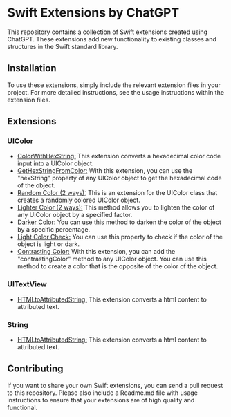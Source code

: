 # Swift Extensions by ChatGPT

This repository contains a collection of Swift extensions created using ChatGPT. These extensions add new functionality to existing classes and structures in the Swift standard library.

## Installation

To use these extensions, simply include the relevant extension files in your project. For more detailed instructions, see the usage instructions within the extension files.

## Extensions

### UIColor

- [ColorWithHexString:](https://github.com/sametkoyuncu/swift-extensions-by-chatGPT/tree/main/UIColor/ColorWithHexString) This extension converts a hexadecimal color code input into a UIColor object.
- [GetHexStringFromColor:](https://github.com/sametkoyuncu/swift-extensions-by-chatGPT/tree/main/UIColor/GetHexString) With this extension, you can use the "hexString" property of any UIColor object to get the hexadecimal code of the object.
- [Random Color (2 ways):](https://github.com/sametkoyuncu/swift-extensions-by-chatGPT/tree/main/UIColor/RandomColor) This is an extension for the UIColor class that creates a randomly colored UIColor object.
- [Lighter Color (2 ways):](https://github.com/sametkoyuncu/swift-extensions-by-chatGPT/tree/main/UIColor/LighterColor) This method allows you to lighten the color of any UIColor object by a specified factor.
- [Darker Color:](https://github.com/sametkoyuncu/swift-extensions-by-chatGPT/tree/main/UIColor/DarkerColor) You can use this method to darken the color of the object by a specific percentage.
- [Light Color Check:](https://github.com/sametkoyuncu/swift-extensions-by-chatGPT/tree/main/UIColor/IsLightColor) You can use this property to check if the color of the object is light or dark.
- [Contrasting Color:](https://github.com/sametkoyuncu/swift-extensions-by-chatGPT/tree/main/UIColor/ContrastingColor) With this extension, you can add the "contrastingColor" method to any UIColor object. You can use this method to create a color that is the opposite of the color of the object.

### UITextView

- [HTMLtoAttributedString:](https://github.com/sametkoyuncu/swift-extensions-by-chatGPT/tree/main/UITextView/HTMLtoAttributedString) This extension converts a html content to attributed text.

### String

- [HTMLtoAttributedString:](https://github.com/sametkoyuncu/swift-extensions-by-chatGPT/tree/main/String/HTMLtoAttributedString) This extension converts a html content to attributed text.

## Contributing

If you want to share your own Swift extensions, you can send a pull request to this repository. Please also include a Readme.md file with usage instructions to ensure that your extensions are of high quality and functional.
